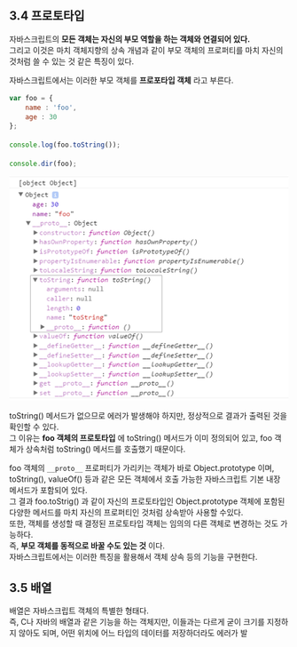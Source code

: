 ## 3.4 프로토타입
자바스크립트의 **모든 객체는 자신의 부모 역할을 하는 객체와 연결되어 있다.**  
그리고 이것은 마치 객체지향의 상속 개념과 같이 부모 객체의 프로퍼티를 마치 자신의 것처럼 쓸 수 있는 것 같은 특징이 있다.  

자바스크립트에서는 이러한 부모 객체를 **프로포타입 객체** 라고 부른다.
```js
var foo = {
    name : 'foo',
    age : 30
};

console.log(foo.toString());

console.dir(foo);
```

![프로토타입 예시 이미지](./images/img_prototype.gif)

toString() 메서드가 없으므로 에러가 발생해야 하지만, 정상적으로 결과가 출력된 것을 확인할 수 있다.  
그 이유는 **foo 객체의 프로토타입** 에 toString() 메서드가 이미 정의되어 있고, foo 객체가 상속처럼 toString() 메서드를 호출했기 때문이다.  

foo 객체의 `__proto__` 프로퍼티가 가리키는 객체가 바로 Object.prototype 이며, toString(), valueOf() 등과 같은 모든 객체에서 호출 가능한 자바스크립트 기본 내장 메서드가 포함되어 있다.  
그 결과 foo.toStrig() 과 같이 자신의 프로토타입인 Object.prototype 객체에 포함된 다양한 메서드를 마치 자신의 프로퍼티인 것처럼 상속받아 사용할 수있다.  
또한, 객체를 생성할 때 결정된 프로토타입 객체는 임의의 다른 객체로 변경하는 것도 가능하다.  
즉, **부모 객체를 동적으로 바꿀 수도 있는 것** 이다.  
자바스크립트에서는 이러한 특징을 활용해서 객체 상속 등의 기능을 구현한다.

## 3.5 배열
배열은 자바스크립트 객체의 특별한 형태다.  
즉, C나 자바의 배열과 같은 기능을 하는 객체지만, 이들과는 다르게 굳이 크기를 지정하지 않아도 되며, 어떤 위치에 어느 타입의 데이터를 저장하더라도 에러가 발
